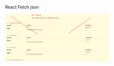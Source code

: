 React Fetch json

<img src="https://raw.githubusercontent.com/EugenePizzerbert/react-fetch-json/master/Screenshot.png" alt="Demo" width="340" />
